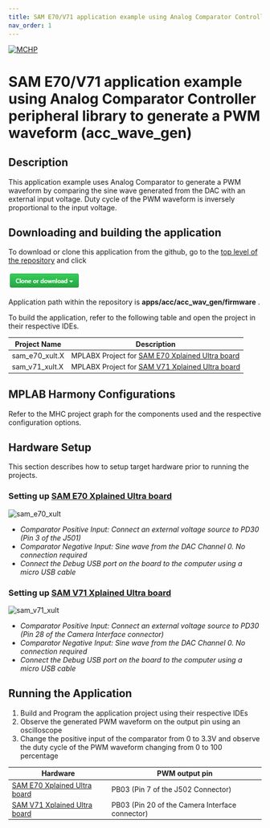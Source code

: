 ```yaml
---
title: SAM E70/V71 application example using Analog Comparator Controller peripheral library to generate a PWM waveform (acc_wave_gen)
nav_order: 1
---
```


[![MCHP](https://www.microchip.com/ResourcePackages/Microchip/assets/dist/images/logo.png)](https://www.microchip.com)

# SAM E70/V71 application example using Analog Comparator Controller peripheral library to generate a PWM waveform (acc_wave_gen)

## Description

This application example uses Analog Comparator to generate a PWM waveform by comparing the sine wave generated from the DAC with an external input voltage. Duty cycle of the PWM waveform is inversely proportional to the input voltage.

## Downloading and building the application

To download or clone this application from the github, go to the [top level of the repository](https://github.com/Microchip-MPLAB-Harmony/csp_apps_sam_e70_s70_v70_v71) and click

![clone](../../../docs/images/clone.png)

Application path within the repository is **apps/acc/acc_wav_gen/firmware** .

To build the application, refer to the following table and open the project in their respective IDEs.

| Project Name      | Description                                    |
| ----------------- | ---------------------------------------------- |
| sam_e70_xult.X    | MPLABX Project for [SAM E70 Xplained Ultra board](https://www.microchip.com/DevelopmentTools/ProductDetails/PartNO/DM320113)|
| sam_v71_xult.X    | MPLABX Project for  [SAM V71 Xplained Ultra board](https://www.microchip.com/developmenttools/ProductDetails/atsamv71-xult)|        |

## MPLAB Harmony Configurations

Refer to the MHC project graph for the components used and the respective configuration options.

## Hardware Setup

This section describes how to setup target hardware prior to running the projects.

### Setting up [SAM E70 Xplained Ultra board](https://www.microchip.com/DevelopmentTools/ProductDetails/PartNO/DM320113)

![sam_e70_xult](https://www.microchip.com/_ImagedCopy/180730-MCU32-PHOTO-DM320113-Angle-7x5.jpg)

- *Comparator Positive Input: Connect an external voltage source to PD30 (Pin 3 of the J501)*
- *Comparator Negative Input: Sine wave from the DAC Channel 0. No connection required*
- *Connect the Debug USB port on the board to the computer using a micro USB cable*

### Setting up [SAM V71 Xplained Ultra board](https://www.microchip.com/developmenttools/ProductDetails/atsamv71-xult)

![sam_v71_xult](https://www.microchip.com/_ImagedCopy/ATSAMV71-XULT_angle.jpg)

- *Comparator Positive Input: Connect an external voltage source to PD30 (Pin 28 of the Camera Interface connector)*
- *Comparator Negative Input: Sine wave from the DAC Channel 0. No connection required*
- *Connect the Debug USB port on the board to the computer using a micro USB cable*

## Running the Application

1. Build and Program the application project using their respective IDEs
2. Observe the generated PWM waveform on the output pin using an oscilloscope
3. Change the positive input of the comparator from 0 to 3.3V and observe the duty cycle of the PWM waveform changing from 0 to 100 percentage

| Hardware      | PWM output pin                                    |
| ----------------- | ---------------------------------------------- |
| [SAM E70 Xplained Ultra board](https://www.microchip.com/DevelopmentTools/ProductDetails/PartNO/DM320113)    | PB03 (Pin 7 of the J502 Connector) |
| [SAM V71 Xplained Ultra board](https://www.microchip.com/developmenttools/ProductDetails/atsamv71-xult)      |PB03 (Pin 20 of the Camera Interface connector) |
